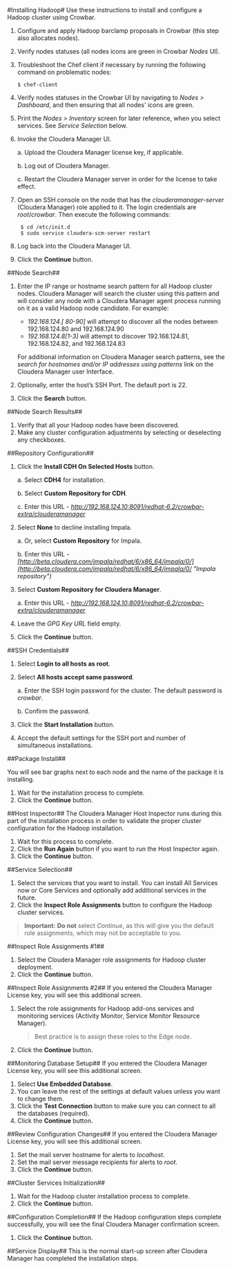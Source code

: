 #Installing Hadoop#
Use these instructions to install and configure a Hadoop cluster using Crowbar.

1. Configure and apply Hadoop barclamp proposals in Crowbar (this step also allocates nodes).
2. Verify nodes statuses (all nodes icons are green in Crowbar *Nodes* UI).
3. Troubleshoot the Chef client if necessary by running the following command on problematic nodes:

	`$ chef-client`
4. Verify nodes statuses in the Crowbar UI by navigating to *Nodes > Dashboard*, and then ensuring that all nodes' icons are green.
5. Print the *Nodes > Inventory* screen for later reference, when you select services. See *Service Selection* below.
6. Invoke the Cloudera Manager UI.

	a. Upload the Cloudera Manager license key, if applicable.

	b. Log out of Cloudera Manager.

	c. Restart the Cloudera Manager server in order for the license to take effect.

7. Open an SSH console on the node that has the *clouderamanager-server* (Cloudera Manager) role applied to it. The login credentials are *root*/*crowbar*. Then execute the following commands:

		$ cd /etc/init.d
		$ sudo service cloudera-scm-server restart
8. Log back into the Cloudera Manager UI.
9. Click the **Continue** button.

##Node Search##
1. Enter the IP range or hostname search pattern for all Hadoop cluster nodes. Cloudera Manager will search the cluster using this pattern and will consider any node with a Cloudera Manager agent process running on it as a valid Hadoop node candidate. For example:
	* *192.168.124.[ 80-90]* will attempt to discover all the nodes between 192.168.124.80 and 192.168.124.90
	* *192.168.124.8[1-3]* will attempt to discover 192.168.124.81, 192.168.124.82, and 192.168.124.83
	
	For additional information on Cloudera Manager search patterns, see the *search for hostnames and/or IP addresses using patterns* link on the Cloudera Manager user Interface.
2. Optionally, enter the host’s SSH Port. The default port is 22.
3. Click the **Search** button.

##Node Search Results##
1. Verify that all your Hadoop nodes have been discovered.
2. Make any cluster configuration adjustments by selecting or deselecting any checkboxes.

##Repository Configuration##
1. Click the **Install CDH On Selected Hosts** button.

	a. Select **CDH4** for installation.

	b. Select **Custom Repository for CDH**.

	c. Enter this URL - *http://192.168.124.10:8091/redhat-6.2/crowbar-extra/clouderamanager*
3. Select **None** to decline installing Impala.

	a. Or, select **Custom Repository** for Impala.

	b. Enter this URL - *[http://beta.cloudera.com/impala/redhat/6/x86_64/impala/0/](http://beta.cloudera.com/impala/redhat/6/x86_64/impala/0/ "Impala repository")*
5. Select **Custom Repository for Cloudera Manager**.

	a. Enter this URL - *http://192.168.124.10:8091/redhat-6.2/crowbar-extra/clouderamanager*
7. Leave the *GPG Key URL* field empty.
8. Click the **Continue** button.

##SSH Credentials##
1. Select **Login to all hosts as root**.

2. Select **All hosts accept same password**.

	a. Enter the SSH login password for the cluster. The default password is *crowbar*.

	b. Confirm the password.

3. Click the **Start Installation** button.
4. Accept the default settings for the SSH port and number of simultaneous installations.

##Package Install##

You will see bar graphs next to each node and the name of the package it is installing.

1. Wait for the installation process to complete.
2. Click the **Continue** button.

##Host Inspector##
The Cloudera Manager Host Inspector runs during this part of the installation process in order to validate the proper cluster configuration for the Hadoop installation.

1. Wait for this process to complete.
2. Click the **Run Again** button if you want to run the Host Inspector again.
3. Click the **Continue** button.

##Service Selection##
1. Select the services that you want to install. You can install All Services now or Core Services and optionally add additional services in the future.
2. Click the **Inspect Role Assignments** button to configure the Hadoop cluster services.

>**Important:** **Do not** select *Continue*, as this will give you the default role assignments, which may not be acceptable to you.

##Inspect Role Assignments #1##
1. Select the Cloudera Manager role assignments for Hadoop cluster deployment.
2. Click the **Continue** button.

##Inspect Role Assignments #2##
If you entered the Cloudera Manager License key, you will see this additional screen.

1. Select the role assignments for Hadoop add-ons services and monitoring services (Activity Monitor, Service Monitor Resource Manager).
	
	>Best practice is to assign these roles to the Edge node.
2. Click the **Continue** button.

##Monitoring Database Setup##
If you entered the Cloudera Manager License key, you will see this additional screen.

1. Select **Use Embedded Database**.
2. You can leave the rest of the settings at default values unless you want to change them.
3. Click the **Test Connection** button to make sure you can connect to all the databases (required).
4. Click the **Continue** button.

##Review Configuration Changes##
If you entered the Cloudera Manager License key, you will see this additional screen.

1. Set the mail server hostname for alerts to *localhost*.
2. Set the mail server message recipients for alerts to *root*.
3. Click the **Continue** button.

##Cluster Services Initialization##
1. Wait for the Hadoop cluster installation process to complete.
2. Click the **Continue** button.

##Configuration Completion##
If the Hadoop configuration steps complete successfully, you will see the final Cloudera Manager confirmation screen.

1. Click the **Continue** button.

##Service Display##
This is the normal start-up screen after Cloudera Manager has completed the installation steps.
